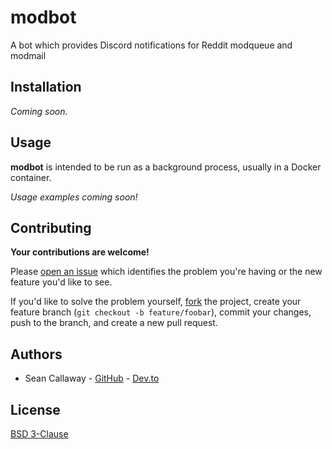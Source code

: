 # modbot

A bot which provides Discord notifications for Reddit modqueue and modmail

## Installation

_Coming soon._

## Usage

**modbot** is intended to be run as a background process, usually in a Docker container.

_Usage examples coming soon!_

## Contributing

**Your contributions are welcome!**

Please [open an issue](https://github.com/seancallaway/modbot/issues/new) which identifies the problem you're
having or the new feature you'd like to see.

If you'd like to solve the problem yourself, [fork](https://github.com/seancallaway/modbot/fork) the project,
create your feature branch (`git checkout -b feature/foobar`), commit your changes, push to the branch, and create
a new pull request.

## Authors

- Sean Callaway - [GitHub](https://github.com/seancallaway) - [Dev.to](https://dev.to/seancallaway)

## License

[BSD 3-Clause](LICENSE)
